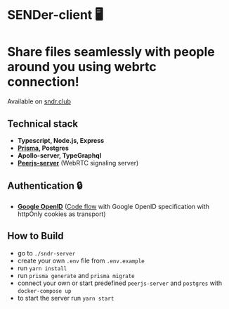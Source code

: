 # SENDer-client 🖥️

# Share files seamlessly with people around you using webrtc connection!

Available on [sndr.club](https://sndr.club)

## Technical stack
  - **Typescript, Node.js, Express**
  - **[Prisma](https://github.com/prisma/prisma), Postgres**
  - **Apollo-server, TypeGraphql**
  - **[Peerjs-server](https://github.com/peers/peerjs-server)** (WebRTC signaling server)
  
## Authentication 🔒
  - **[Google OpenID](https://developers.google.com/identity/protocols/oauth2)** ([Code flow](https://openid.net/connect/) with Google OpenID specification with httpOnly cookies as transport)
 
## How to Build

- go to `./sndr-server`
- create your own `.env` file from `.env.example`
- run `yarn install`
- run `prisma generate` and `prisma migrate`
- connect your own or start predefined `peerjs-server` and `postgres` with `docker-compose up`
- to start the server run `yarn start`
